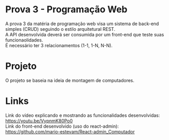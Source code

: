 # Prova 3 - Programação Web

A prova 3 da matéria de programação web visa um sistema de back-end simples (CRUD) seguindo o estilo arquitetural REST. </br>
A API desenvolvida deverá ser consumida por um front-end que teste suas funcionaolidades. </br>
É necessário ter 3 relacionamentos (1-1, 1-N, N-N). </br>

# Projeto

O projeto se baseia na ideia de montagem de computadores.

# Links
Link do vídeo explicando e mostrando as funcionalidades desenvolvidas:
https://youtu.be/VypnmK80Po0
</br>
Link do front-end desenvolvido (uso do react-admin): https://github.com/mario-estevam/React-admin_Computador</br>
